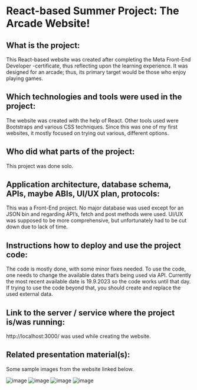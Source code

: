 # React-based Summer Project: The Arcade Website!

## What is the project: 
This React-based website was created after completing the Meta Front-End Developer -certificate, thus reflecting upon the learning experience. It was designed for an arcade; thus, its primary target would be those who enjoy playing games.

## Which technologies and tools were used in the project: 
The website was created with the help of React. Other tools used were Bootstraps and various CSS techniques. Since this was one of my first websites, it mostly focused on trying out various, different options.

## Who did what parts of the project: 
This project was done solo.

## Application architecture, database schema, APIs, maybe ABIs, UI/UX plan, protocols:  
This was a Front-End project. No major database was used except for an JSON bin and regarding API’s, fetch and post methods were used. UI/UX was supposed to be more comprehensive, but unfortunately had to be cut down due to lack of time.

## Instructions how to deploy and use the project code: 
The code is mostly done, with some minor fixes needed. To use the code, one needs to change the available dates that’s being used via API. Currently the most recent available date is 19.9.2023 so the code works until that day. If trying to use the code beyond that, you should create and replace the used external data.

## Link to the server / service where the project is/was running: 
http://localhost:3000/ was used while creating the website.

## Related presentation material(s): 
Some sample images from the website linked below.

![image](https://github.com/t7keje01/React-Summer-Project/assets/57111797/64e40ec6-b010-465d-aee2-76004219bd6b)
![image](https://github.com/t7keje01/React-Summer-Project/assets/57111797/8577fef2-425b-4204-b6d6-94c02073c6d9)
![image](https://github.com/t7keje01/React-Summer-Project/assets/57111797/8133733c-4794-42ca-9952-77ed0d289347)
![image](https://github.com/t7keje01/React-Summer-Project/assets/57111797/0b30c108-8360-4717-938e-d1c4b1f50858)




